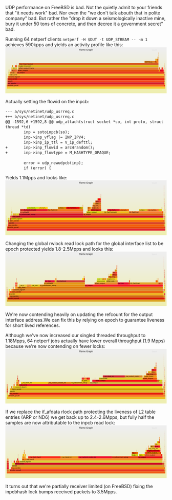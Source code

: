 
UDP performance on FreeBSD is bad. Not the quietly admit to your friends that "it needs work" bad. 
Nor even the "we don't talk abouth that in polite company" bad. But rather the "drop it down a 
seismologically inactive mine, bury it under 50 tons of concrete, and then decree it a government
secret" bad.

Running 64 netperf clients `netperf -H $DUT -t UDP_STREAM -- -m 1` achieves 590kpps and yields an activity profile like this:
[![](/media/svg/2018.05.11/udpsender.svg)](/media/svg/2018.05.11/udpsender.svg)


Actually setting the flowid on the inpcb:
```
--- a/sys/netinet/udp_usrreq.c
+++ b/sys/netinet/udp_usrreq.c
@@ -1592,6 +1592,8 @@ udp_attach(struct socket *so, int proto, struct thread *td)
        inp = sotoinpcb(so);
        inp->inp_vflag |= INP_IPV4;
        inp->inp_ip_ttl = V_ip_defttl;
+       inp->inp_flowid = arc4random();
+       inp->inp_flowtype = M_HASHTYPE_OPAQUE;
 
        error = udp_newudpcb(inp);
        if (error) {
```

Yields 1.1Mpps and looks like:
[![](/media/svg/2018.05.11/udpsender2.svg)](/media/svg/2018.05.11/udpsender2.svg)

Changing the global rwlock read lock path for the global interface list to be epoch protected yields 1.8-2.5Mpps and looks this:
[![](/media/svg/2018.05.11/udpsender3.svg)](/media/svg/2018.05.11/udpsender3.svg)

We're now contending heavily on updating the refcount for the output interface address.We can fix this by relying on epoch to guarantee liveness for short lived references.

Although we've now increased our singled threaded throughput to 1.18Mpps, 64 netperf jobs actually have lower overall throughput (1.9 Mpps) because we're now contending on fewer locks:
[![](/media/svg/2018.05.11/udpsender4.svg)](/media/svg/2018.05.11/udpsender4.svg)

If we replace the if_afdata rlock path protecting the liveness of L2 table entries (ARP or ND6) we get back up to 2.4-2.6Mpps,
but fully half the samples are now attributable to the inpcb read lock:
[![](/media/svg/2018.05.11/udpsender5.svg)](/media/svg/2018.05.11/udpsender5.svg)

It turns out that we're partially receiver limited (on FreeBSD) fixing the inpcbhash lock bumps received packets to 3.5Mpps.





